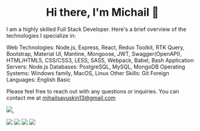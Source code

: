 <h1 align="center">Hi there, I'm Michail 👋</h1>

I am a highly skilled Full Stack Developer. Here's a brief overview of the technologies I specialize in: 

Web Technologies: Node.js, Express, React, Redux Toolkit, RTK Query, Bootstrap, Material UI, Mantine, Mongoose, JWT, Swagger(OpenAPI), HTML/HTML5, CSS/CSS3, LESS, SASS, Webpack, Babel, Bash
Application Servers: Node.js
Databases: PostgreSQL, MySQL, MongoDB
Operating Systems: Windows family, MacOS, Linux
Other Skills: Git
Foreign Languages: English Basic

Please feel free to reach out with any questions or inquiries. You can contact me at mihailsavuskin13@gmail.com

<a href="https://www.linkedin.com/in/michail-seglin/">
    <img src="https://img.shields.io/badge/linkedin-%230077B5.svg?&style=for-the-badge&logo=linkedin&logoColor=white" />
</a>&nbsp;&nbsp;

![](https://github-profile-summary-cards.vercel.app/api/cards/profile-details?username=Michail-Seglin&theme=prussian)
![](https://github-profile-summary-cards.vercel.app/api/cards/most-commit-language?username=Michail-Seglin&theme=prussian)
![](https://github-profile-summary-cards.vercel.app/api/cards/repos-per-language?username=Michail-Seglint&theme=prussian)
![](https://github-profile-summary-cards.vercel.app/api/cards/stats?username=Michail-Seglin&theme=prussian)

